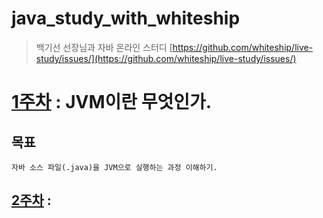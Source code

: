# java_study_with_whiteship
>  백기선 선장님과 자바 온라인 스터디 [https://github.com/whiteship/live-study/issues/](https://github.com/whiteship/live-study/issues/)

[1주차](/mds/week01.md) : JVM이란 무엇인가.
=============================================
목표   
----
 ```자바 소스 파일(.java)을 JVM으로 실행하는 과정 이해하기.```
## [2주차](/mds/week02.md) :
